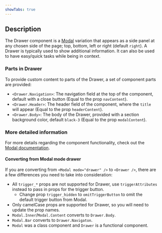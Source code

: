 ```yaml
---
showTabs: true
---
```


## Description

The Drawer component is a [Modal](/uilib/components/modal) variation that appears as a side panel at any chosen side of the page; top, bottom, left or right (default `right`). A Drawer is typically used to show additional information. It can also be used to have easy/quick tasks while being in context.

### Parts in Drawer

To provide custom content to parts of the Drawer, a set of component parts are provided:

- `<Drawer.Navigation>`: The navigation field at the top of the component, default with a close button (Equal to the prop `navContent`).
- `<Drawer.Header>`: The header field of the component, where the `title` will appear (Equal to the prop `headerContent`).
- `<Drawer.Body>`: The body of the Drawer, provided with a section background color, default `black-3` (Equal to the prop `modalContent`).

### More detailed information

For more details regarding the component functionality, check out the [Modal documentation](/uilib/components/modal).

#### Converting from Modal mode drawer

If you are converting from `<Modal mode="drawer" />` to `<Drawer />`, there are a few differences you need to take into consideration:

- All `trigger_*` props are not supported for Drawer, use `triggerAttributes` instead to pass in props for the trigger button.
  - Change prop `trigger_hidden` to `omitTriggerButton` to omit the default trigger button from Modal.
- Only camelCase props are supported for Drawer, so you will need to update the prop names.
- `Modal.Inner`/`Modal.Content` converts to `Drawer.Body`.
- `Modal.Bar` converts to `Drawer.Navigaton`.
- `Modal` was a class component and `Drawer` is a functional component.
